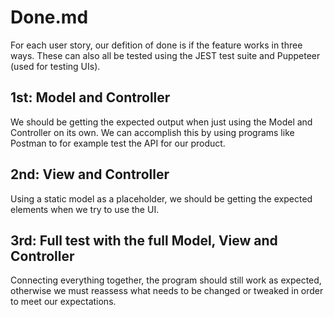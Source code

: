 # Done.md

For each user story, our defition of done is if the feature works in three ways. These can also all be tested using the JEST test suite and Puppeteer (used for testing UIs).

## 1st: Model and Controller
We should be getting the expected output when just using the Model and Controller on its own. We can accomplish this by using programs like Postman to for example test the API for our product.

## 2nd: View and Controller
Using a static model as a placeholder, we should be getting the expected elements when we try to use the UI.

## 3rd: Full test with the full Model, View and Controller
Connecting everything together, the program should still work as expected, otherwise we must reassess what needs to be changed or tweaked in order to meet our expectations.

